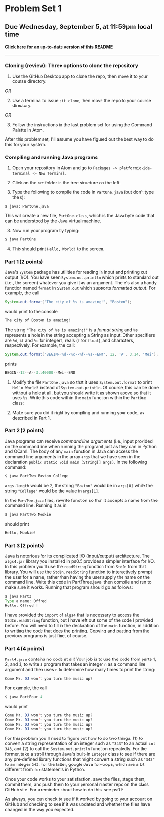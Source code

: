 # Problem Set 1

## Due Wednesday, September 5, at 11:59pm local time

#### [Click here for an up-to-date version of this README](https://github.com/BC-CSCI-1102-F18-MW/ps1/blob/master/README.md)

---

### Cloning (review): Three options to clone the repository

1. Use the GitHub Desktop app to clone the repo, then move it to your course directory.

*OR*

2. Use a terminal to issue ``git clone``, then move the repo to your course directory.

*OR*

3. Follow the instructions in the last problem set for using the Command Palette in Atom.

After this problem set, I'll assume you have figured out the best way to do this for your system.

### Compiling and running Java programs

1. Open your repository in Atom and go to ``Packages -> platformio-ide-terminal -> New Terminal``.

2. Click on the `src` folder in the tree structure on the left. 

3. Type the following to compile the code in `PartOne.java` (but don't type the `$`):

```bash
$ javac PartOne.java
```

This will create a new file, `PartOne.class`, which is the Java byte code that can be understood by the Java virtual machine. 

3. Now run your program by typing:

```bash
$ java PartOne
```

4. This should print ``Hello, World!`` to the screen.


### Part 1 (2 points)
Java's `System` package has utilities for reading in input and printing out output (I/O). You have seen `System.out.println` which prints to standard out (i.e., the screen) whatever you give it as an argument. There's also a handy function named `format` in `System.out` which supports *formatted output*.  For example, the call

   ```java
   System.out.format("The city of %s is amazing!", "Boston");
   ```

   would print to the console

   ```java
   The city of Boston is amazing!
   ```

   The string `"The city of %s is amazing!"` is a *format string* and `%s` represents a hole in the string accepting a String as input. Other specifiers are `%d`, `%f` and `%c` for integers, reals (`f` for `float`), and characters, respectively. For example, the call:

   ```java
   System.out.format("BEGIN--%d--%c--%f--%s--END", 12, 'A', 3.14, "Mei");
   ```

   prints

   ```java
   BEGIN--12--A--3.140000--Mei--END
   ```

1. Modify the file `PartOne.java` so that it uses `System.out.format` to print `Hello World!` instead of `System.out.println`. Of course, this can be done  without a hole at all, but you should write it as shown above so that it uses `%s`. Write this code within the `main` function within the `PartOne` class:

2. Make sure you did it right by compiling and running your code, as described in Part 1.


### Part 2 (2 points) 
Java programs can receive *command line arguments* (i.e., input provided on the command line when running the program) just as they can in Python and OCaml. The body of any `main` function in Java can access the command line arguments in the array `args` that we have seen in the declaration `public static void main (String[] args)`. In the following command:

   ```java
   $ java PartTwo Boston College
   ```

   `args.length` would be `2`, the string `"Boston"` would be in `args[0]` while the string `"College"` would be the value in `args[1]`. 

In the `PartTwo.java` files, rewrite function so that it accepts a name from the command line. Running it as in

   ```java
   $ java PartTwo Mookie
   ```

   should print

   ```java
   Hello, Mookie!
   ```

### Part 3 (2 points) 
Java is notorious for its complicated I/O (input/output) architecture. The `algs4.jar` library you installed in ps0.5 provides a simpler interface for I/O. In this problem you'll use the `readString` function from `StdIn` from that library. You will use the `StdIn.readString` function to interactively prompt the user for a name, rather than having the user supply the name on the command line. Write this code in PartThree.java, then compile and run to make sure it works. Running that program should go as follows:

   ```java
   $ java Part3
   Type a name: Offred
   Hello, Offred !
   ```

I have provided the `import` of `algs4` that is necessary to access the `StdIn.readString` function, but I have left out some of the code I provided before. You will need to fill in the declaration of the `main` function, in addition to writing the code that does the printing. Copying and pasting from the previous programs is just fine, of course.


### Part 4 (4 points) 
`Part4.java` contains no code at all! Your job is to use the code from parts 1, 2, and 3, to write a program that takes an integer `n` as a command line argument and then uses `n` to determine how many times to print the string:

   ```java
   Come Mr. DJ won't you turn the music up?
   ```

   For example, the call

   ```java
   $ java PartFour 4
   ```

   would print

   ```java
  Come Mr. DJ won't you turn the music up?
  Come Mr. DJ won't you turn the music up?
  Come Mr. DJ won't you turn the music up?
  Come Mr. DJ won't you turn the music up?
   ```

   For this problem you'll need to figure out how to do two things: (1) to convert a string representation of an integer such as `"343"` to an actual `int` `343`, and (2) to call the `System.out.println` function repeatedly. For the former, take a stroll through Java's built-in `Integer` class to see if there are any pre-defined library functions that might convert a string such as `"343"` to an integer `343`. For the latter, google Java for-loops, which are a bit different from `for` statements in Python. 

Once your code works to your satisfaction, save the files, stage them, commit them, and push them to your personal master repo on the class GitHub site. For a reminder about how to do this, see ps0.5.

As always, you can check to see if it worked by going to your account on GitHub and checking to see if it was updated and whether the files have changed in the way you expected.

